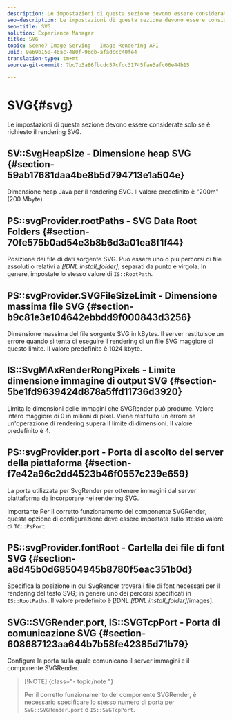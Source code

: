 ```yaml
---
description: Le impostazioni di questa sezione devono essere considerate solo se è richiesto il rendering SVG.
seo-description: Le impostazioni di questa sezione devono essere considerate solo se è richiesto il rendering SVG.
seo-title: SVG
solution: Experience Manager
title: SVG
topic: Scene7 Image Serving - Image Rendering API
uuid: 9e69b150-46ac-480f-96db-afadccc40fe4
translation-type: tm+mt
source-git-commit: 7bc7b3a86fbcdc57cfdc31745fae3afc06e44b15

---
```



# SVG{#svg}

Le impostazioni di questa sezione devono essere considerate solo se è richiesto il rendering SVG.

## SV::SvgHeapSize - Dimensione heap SVG {#section-59ab17681daa4be8b5d794713e1a504e}

Dimensione heap Java per il rendering SVG. Il valore predefinito è &quot;200m&quot; (200 Mbyte).

## PS::svgProvider.rootPaths - SVG Data Root Folders {#section-70fe575b0ad54e3b8b6d3a01ea8f1f44}

Posizione dei file di dati sorgente SVG. Può essere uno o più percorsi di file assoluti o relativi a *[!DNL install_folder]*, separati da punto e virgola. In genere, impostate lo stesso valore di `IS::RootPath`.

## PS::svgProvider.SVGFileSizeLimit - Dimensione massima file SVG {#section-b9c81e3e104642ebbdd9f000843d3256}

Dimensione massima del file sorgente SVG in kBytes. Il server restituisce un errore quando si tenta di eseguire il rendering di un file SVG maggiore di questo limite. Il valore predefinito è 1024 kbyte.

## IS::SvgMAxRenderRongPixels - Limite dimensione immagine di output SVG {#section-5be1fd9639424d878a5ffd11736d3920}

Limita le dimensioni delle immagini che SVGRender può produrre. Valore intero maggiore di 0 in milioni di pixel. Viene restituito un errore se un&#39;operazione di rendering supera il limite di dimensioni. Il valore predefinito è 4.

## PS::svgProvider.port - Porta di ascolto del server della piattaforma {#section-f7e42a96c2dd4523b46f0557c239e659}

La porta utilizzata per SvgRender per ottenere immagini dal server piattaforma da incorporare nei rendering SVG.

Importante Per il corretto funzionamento del componente SVGRender, questa opzione di configurazione deve essere impostata sullo stesso valore di `TC::PsPort`.

## PS::svgProvider.fontRoot - Cartella dei file di font SVG {#section-a8d45b0d68504945b8780f5eac351b0d}

Specifica la posizione in cui SvgRender troverà i file di font necessari per il rendering del testo SVG; in genere uno dei percorsi specificati in `IS::RootPaths`. Il valore predefinito è [!DNL *[!DNL install_folder]*/images].

## SVG::SVGRender.port, IS::SVGTcpPort - Porta di comunicazione SVG {#section-608687123aa644b7b58fe42385d71b79}

Configura la porta sulla quale comunicano il server immagini e il componente SVGRender.

>[!NOTE] {class=&quot;- topic/note &quot;}
>
>Per il corretto funzionamento del componente SVGRender, è necessario specificare lo stesso numero di porta per `SVG::SVGRender.port` e `IS::SVGTcpPort`.


